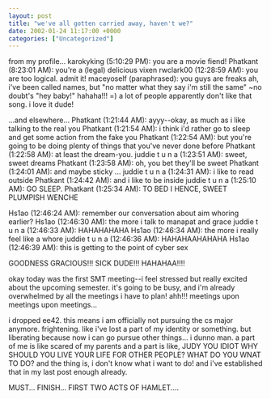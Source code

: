 ```yaml
---
layout: post
title: "we've all gotten carried away, haven't we?"
date: 2002-01-24 11:17:00 +0000
categories: ["Uncategorized"]
---
```


from my profile...
karokyking (5:10:29 PM): you are a movie fiend!
Phatkant (8:23:01 AM): you're a (legal) delicious vixen
rwclark00 (12:28:59 AM): you are too logical. admit it!
maceyoself (paraphrased): you guys are freaks
ah, i've been called names, but "no matter what they say i'm still the same" ~no doubt's "hey baby!" hahaha!!! =) a lot of people apparently don't like that song. i love it dude!

...and elsewhere...
Phatkant (1:21:44 AM): ayyy--okay, as much as i like talking to the real you
Phatkant (1:21:54 AM): i think i'd rather go to sleep and get some action from the fake you
Phatkant (1:22:54 AM): but you're going to be doing plenty of things that you've never done before
Phatkant (1:22:58 AM): at least the dream-you.
juddie t u n a (1:23:51 AM): sweet, sweet dreams
Phatkant (1:23:58 AM): oh, you bet they'll be sweet
Phatkant (1:24:01 AM): and maybe sticky
...
juddie t u n a (1:24:31 AM): i like to read outside
Phatkant (1:24:42 AM): and i like to be inside
juddie t u n a (1:25:10 AM): GO SLEEP.
Phatkant (1:25:34 AM): TO BED I HENCE, SWEET PLUMPISH WENCHE

Hs1ao (12:46:24 AM): remember our conversation about aim whoring earlier?
Hs1ao (12:46:30 AM): the more i talk to manapat and grace
juddie t u n a (12:46:33 AM): HAHAHAHAHA
Hs1ao (12:46:34 AM): the more i really feel like a whore
juddie t u n a (12:46:36 AM): HAHAHAAHAHAHA
Hs1ao (12:46:39 AM): this is getting to the point of cyber sex

GOODNESS GRACIOUS!!! SICK DUDE!!! HAHAHAA!!!!

okay today was the first SMT meeting--i feel stressed but really excited about the upcoming semester. it's going to be busy, and i'm already overwhelmed by all the meetings i have to plan! ahh!!! meetings upon meetings upon meetings...

i dropped ee42. this means i am officially not pursuing the cs major anymore. frightening. like i've lost a part of my identity or something. but liberating because now i can go pursue other things... i dunno man. a part of me is like scared of my parents and a part is like, JUDY YOU IDIOT WHY SHOULD YOU LIVE YOUR LIFE FOR OTHER PEOPLE? WHAT DO YOU WNAT TO DO? and the thing is, i don't know what i want to do! and i've established that in my last post enough already. 

MUST... FINISH... FIRST TWO ACTS OF HAMLET....